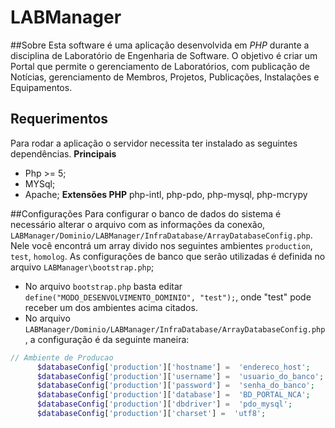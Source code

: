 # LABManager
##Sobre
Esta software é uma aplicação desenvolvida em *PHP* durante a disciplina de Laboratório de Engenharia de Software. 
O objetivo é criar um Portal que permite o gerenciamento de Laboratórios, com publicação de Notícias, gerenciamento de Membros, Projetos, Publicações, Instalações e Equipamentos.
## Requerimentos
Para rodar a aplicação o servidor necessita ter instalado as seguintes dependências.
**Principais**
 * Php >= 5;
 * MYSql;
 * Apache;
**Extensões PHP**
php-intl, php-pdo, php-mysql, php-mcrypy

##Configurações
Para configurar o banco de dados do sistema é necessário alterar o arquivo com as informações da conexão, `LABManager/Dominio/LABManager/InfraDatabase/ArrayDatabaseConfig.php`. Nele você encontrá um array divido nos seguintes ambientes `production`, `test`, `homolog`. As configurações de banco que serão utilizadas é definida no arquivo `LABManager\bootstrap.php`;
 * No arquivo `bootstrap.php` basta editar `define("MODO_DESENVOLVIMENTO_DOMINIO", "test");`, onde "test" pode receber um dos ambientes acima citados. 
* No arquivo `LABManager/Dominio/LABManager/InfraDatabase/ArrayDatabaseConfig.php`, a configuração é da seguinte maneira:
``` php
// Ambiente de Producao
      $databaseConfig['production']['hostname'] =  'endereco_host';
      $databaseConfig['production']['username'] =  'usuario_do_banco';
      $databaseConfig['production']['password'] =  'senha_do_banco';
      $databaseConfig['production']['database'] =  'BD_PORTAL_NCA';
      $databaseConfig['production']['dbdriver'] =  'pdo_mysql';
      $databaseConfig['production']['charset'] =  'utf8';
```
